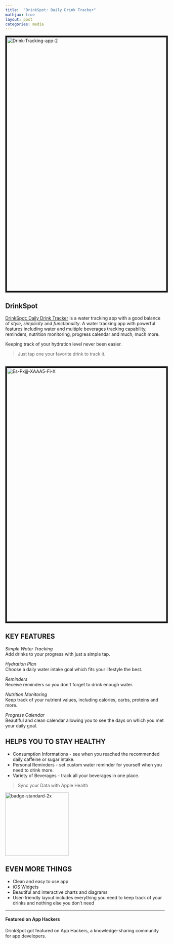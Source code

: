 ```yaml
---
title:  "DrinkSpot: Daily Drink Tracker"
mathjax: true
layout: post
categories: media
---
```



<img src="https://i.ibb.co/54ywvHJ/Drink-Tracking-app-2.jpg" alt="Drink-Tracking-app-2" border="5" width=800>


## DrinkSpot

[DrinkSpot: Daily Drink Tracker](https://apps.apple.com/us/app/drinkspot-daily-drink-tracker/id1545770917) is a water tracking app with a good balance of *style*, *simplicity* and *functionality*.
A water tracking app with powerful features including water and multiple beverages tracking capability, reminders, nutrition monitoring, progress calendar and much, much more.

Keeping track of your hydration level never been easier.

> Just tap one your favorite drink to track it.

<br />

<img src="https://i.ibb.co/VVmh4YG/Es-Pxjjj-XAAA5-Fi-X.jpg" alt="Es-Pxjjj-XAAA5-Fi-X" border="5" width=800>

<br />

## KEY FEATURES

*Simple Water Tracking*
<br />
Add drinks to your progress with just a simple tap.

*Hydration Plan*
<br />
Choose a daily water intake goal which fits your lifestyle the best.

*Reminders*
<br />
Receive reminders so you don't forget to drink enough water.

*Nutrition Monitoring*
<br />
Keep track of your nutrient values, including calories, carbs, proteins and more.

*Progress Calendar*
<br />
Beautiful and clean calendar allowing you to see the days on which you met your daily goal.


## HELPS YOU TO STAY HEALTHY

* Consumption Informations - see when you reached the recommended daily caffeine or sugar intake.
* Personal Reminders - set custom water reminder for yourself when you need to drink more.
* Variety of Beverages - track all your beverages in one place.

> Sync your Data with Apple Health

<img src="https://i.ibb.co/wJMkScW/badge-standard-2x.png" alt="badge-standard-2x" border="0" width=200 class="center">

## EVEN MORE THINGS

* Clean and easy to use app
* iOS Widgets
* Beautiful and interactive charts and diagrams
* User-friendly layout includes everything you need to keep track of your drinks and nothing else you don’t need


---

#### Featured on App Hackers

DrinkSpot got featured on App Hackers, a knowledge-sharing community for app developers.
